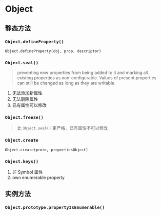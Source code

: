 # Object

## 静态方法

### `Object.defineProperty()`

`Object.defineProperty(obj, prop, descriptor)`

### `Object.seal()`

> preventing new properties from being added to it and marking all existing properties as non-configurable. Values of present properties can still be changed as long as they are writable.

1. 无法添加新属性
2. 无法删除属性
3. 已有属性可以修改

### `Object.freeze()`

> 比 `Object.seal()` 更严格，已有属性不可以修改

### `Object.create`

`Object.create(proto, propertiesObject)`

### `Object.keys()`

1. 非 Symbol 属性
2. own enumerable property

## 实例方法

### `Object.prototype.propertyIsEnumerable()`


